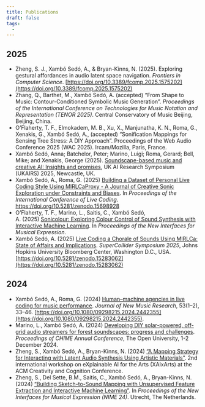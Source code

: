 ```yaml
---
title: Publications
draft: false
tags:
  -
---
```


## 2025

* Zheng, S. J., Xambó Sedó, A., & Bryan-Kinns, N. (2025). Exploring gestural affordances in audio latent space navigation. _Frontiers in Computer Science_. [https://doi.org/10.3389/fcomp.2025.1575202](https://doi.org/10.3389/fcomp.2025.1575202) 
* Zhang, Q., Barthet, M., Xambó Sedó, A. (accepted) “From Shape to Music: Contour-Conditioned Symbolic Music Generation”. _Proceedings of the International Conference on Technologies for Music Notation and Representation (TENOR 2025)_. Central Conservatory of Music Beijing, Beijing, China.
* O’Flaherty, T. F., Elmokadem, M. B., Xu, X., Manjunatha, K. N., Roma, G., Xenakis, G., Xambó Sedó, A., (accepted) “Sonification Mappings for Sensing Tree Stress: A DIY Approach”. Proceedings of the Web Audio Conference 2025 (WAC 2025). Ircam/Mozilla, Paris, France.
* Xambó Sedó, Anna; Batchelor, Peter; Marino, Luigi; Roma, Gerard; Bell, Mike; and Xenakis, George (2025). [Soundscape-based music and creative AI: Insights and promises](https://qmro.qmul.ac.uk/xmlui/bitstream/handle/123456789/110219/Xambo%20Soundscape-based%20music%202025%20Accepted.pdf?sequence=2), UK AI Research Symposium (UKAIRS) 2025, Newcastle, UK.
* Xambó Sedó, A., Roma, G. (2025) [Building a Dataset of Personal Live Coding Style Using MIRLCaProxy - A Journal of Creative Sonic Exploration under Constraints and Biases](https://zenodo.org/records/15527968). In _Proceedings of the International Conference of Live Coding_. https://doi.org/10.5281/zenodo.15698928
* O’Flaherty, T. F., Marino, L., Saitis, C., Xambó Sedó, A. (2025) [Sonicolour: Exploring Colour Control of Sound Synthesis with Interactive Machine Learning](https://www.nime.org/proc/nime2025_67/). In _Proceedings of the New Interfaces for Musical Expression_.
* Xambó Sedó, A. (2025) [Live Coding a Chorale of Sounds Using MIRLCa: State of Affairs and Implications](https://zenodo.org/records/15283062). *SuperCollider Symposium 2025*, Johns Hopkins University Bloomberg Center, Washington D.C., USA. [https://doi.org/10.5281/zenodo.15283062](https://doi.org/10.5281/zenodo.15283062) 

## 2024

* Xambó Sedó, A., Roma, G. (2024) [Human–machine agencies in live coding for music performance](https://www.tandfonline.com/doi/full/10.1080/09298215.2024.2442355). *Journal of New Music Research*, 53(1–2), 33–46. [https://doi.org/10.1080/09298215.2024.2442355](https://doi.org/10.1080/09298215.2024.2442355).
* Marino, L., Xambó Sedó, A. (2024) [Developing DIY solar-powered, off-grid audio streamers for forest soundscapes: progress and challenges](https://static1.squarespace.com/static/6227c31a43daf21135453605/t/673e659f730d2433d5916462/1732142495610/21+Luigi+Marino+and+Anna+Xambo%CC%81.pdf). *Proceedings of CHIME Annual Conference*, The Open University, 1-2 December 2024.
* Zheng, S., Xambó Sedó, A., Bryan-Kinns, N. (2024) [“A Mapping Strategy for Interacting with Latent Audio Synthesis Using Artistic Materials”](https://ualresearchonline.arts.ac.uk/id/eprint/22115/1/XAIxArts_2024_paper_10.pdf). 2nd international workshop on eXplainable AI for the Arts (XAIxArts) at the ACM Creativity and Cognition Conference.
* Zheng, S., Del Sette, B.M., Saitis, C., Xambó Sedó, A., Bryan-Kinns, N. (2024) [“Building Sketch-to-Sound Mapping with Unsupervised Feature Extraction and Interactive Machine Learning”](https://nime.org/proc/nime2024_86/index.html). In _Proceedings of the New Interfaces for Musical Expression (NIME 24)_. Utrecht, The Netherlands.